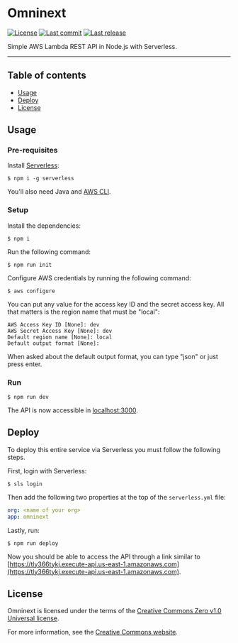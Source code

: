 # Omninext

<p>
	<a href="https://github.com/antogno/omninext/blob/master/LICENSE"><img src="https://img.shields.io/github/license/antogno/omninext" alt="License"></a>
	<a href="https://github.com/antogno/omninext/commits"><img src="https://img.shields.io/github/last-commit/antogno/omninext" alt="Last commit"></a>
	<a href="https://github.com/antogno/omninext/releases/latest"><img src="https://img.shields.io/github/v/tag/antogno/omninext?label=last%20release" alt="Last release"></a>
</p>

Simple AWS Lambda REST API in Node.js with Serverless.

---

## Table of contents

- [Usage](#usage)
- [Deploy](#deploy)
- [License](#license)

## Usage

### Pre-requisites

Install [Serverless](https://www.serverless.com):

```console
$ npm i -g serverless
```

You'll also need Java and [AWS CLI](https://docs.aws.amazon.com/cli/latest/userguide/getting-started-install.html).

### Setup

Install the dependencies:

```console
$ npm i
```

Run the following command:

```console
$ npm run init
```

Configure AWS credentials by running the following command:

```console
$ aws configure
```

You can put any value for the access key ID and the secret access key. All that matters is the region name that must be "local":

```console
AWS Access Key ID [None]: dev
AWS Secret Access Key [None]: dev
Default region name [None]: local
Default output format [None]:
```

When asked about the default output format, you can type "json" or just press enter.

### Run

```
$ npm run dev
```

The API is now accessible in [localhost:3000](http://localhost:3000).

## Deploy

To deploy this entire service via Serverless you must follow the following steps.

First, login with Serverless:

```console
$ sls login
```

Then add the following two properties at the top of the `serverless.yml` file:

```yml
org: <name of your org>
app: omninext
```

Lastly, run:

```console
$ npm run deploy
```

Now you should be able to access the API through a link similar to [https://tly366tykj.execute-api.us-east-1.amazonaws.com](https://tly366tykj.execute-api.us-east-1.amazonaws.com).

## License

Omninext is licensed under the terms of the [Creative Commons Zero v1.0 Universal license](https://github.com/antogno/omninext/blob/master/LICENSE).

For more information, see the [Creative Commons website](https://creativecommons.org/publicdomain/zero/1.0).
